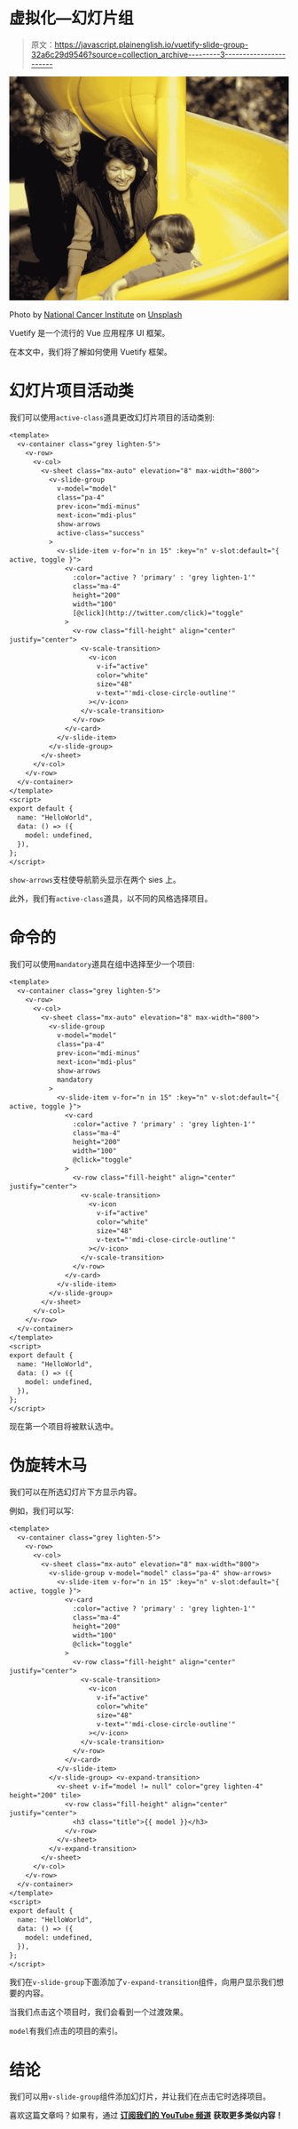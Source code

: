 # 虚拟化—幻灯片组

> 原文：<https://javascript.plainenglish.io/vuetify-slide-group-32a6c29d9546?source=collection_archive---------3----------------------->

![](img/c7b0776c4f50639f0fe4a62c3e2037a5.png)

Photo by [National Cancer Institute](https://unsplash.com/@nci?utm_source=medium&utm_medium=referral) on [Unsplash](https://unsplash.com?utm_source=medium&utm_medium=referral)

Vuetify 是一个流行的 Vue 应用程序 UI 框架。

在本文中，我们将了解如何使用 Vuetify 框架。

# 幻灯片项目活动类

我们可以使用`active-class`道具更改幻灯片项目的活动类别:

```
<template>
  <v-container class="grey lighten-5">
    <v-row>
      <v-col>
        <v-sheet class="mx-auto" elevation="8" max-width="800">
          <v-slide-group
            v-model="model"
            class="pa-4"
            prev-icon="mdi-minus"
            next-icon="mdi-plus"
            show-arrows
            active-class="success"
          >
            <v-slide-item v-for="n in 15" :key="n" v-slot:default="{ active, toggle }">
              <v-card
                :color="active ? 'primary' : 'grey lighten-1'"
                class="ma-4"
                height="200"
                width="100"
                [@click](http://twitter.com/click)="toggle"
              >
                <v-row class="fill-height" align="center" justify="center">
                  <v-scale-transition>
                    <v-icon
                      v-if="active"
                      color="white"
                      size="48"
                      v-text="'mdi-close-circle-outline'"
                    ></v-icon>
                  </v-scale-transition>
                </v-row>
              </v-card>
            </v-slide-item>
          </v-slide-group>
        </v-sheet>
      </v-col>
    </v-row>
  </v-container>
</template>
<script>
export default {
  name: "HelloWorld",
  data: () => ({
    model: undefined,
  }),
};
</script>
```

`show-arrows`支柱使导航箭头显示在两个 sies 上。

此外，我们有`active-class`道具，以不同的风格选择项目。

# 命令的

我们可以使用`mandatory`道具在组中选择至少一个项目:

```
<template>
  <v-container class="grey lighten-5">
    <v-row>
      <v-col>
        <v-sheet class="mx-auto" elevation="8" max-width="800">
          <v-slide-group
            v-model="model"
            class="pa-4"
            prev-icon="mdi-minus"
            next-icon="mdi-plus"
            show-arrows
            mandatory
          >
            <v-slide-item v-for="n in 15" :key="n" v-slot:default="{ active, toggle }">
              <v-card
                :color="active ? 'primary' : 'grey lighten-1'"
                class="ma-4"
                height="200"
                width="100"
                @click="toggle"
              >
                <v-row class="fill-height" align="center" justify="center">
                  <v-scale-transition>
                    <v-icon
                      v-if="active"
                      color="white"
                      size="48"
                      v-text="'mdi-close-circle-outline'"
                    ></v-icon>
                  </v-scale-transition>
                </v-row>
              </v-card>
            </v-slide-item>
          </v-slide-group>
        </v-sheet>
      </v-col>
    </v-row>
  </v-container>
</template>
<script>
export default {
  name: "HelloWorld",
  data: () => ({
    model: undefined,
  }),
};
</script>
```

现在第一个项目将被默认选中。

# 伪旋转木马

我们可以在所选幻灯片下方显示内容。

例如，我们可以写:

```
<template>
  <v-container class="grey lighten-5">
    <v-row>
      <v-col>
        <v-sheet class="mx-auto" elevation="8" max-width="800">
          <v-slide-group v-model="model" class="pa-4" show-arrows>
            <v-slide-item v-for="n in 15" :key="n" v-slot:default="{ active, toggle }">
              <v-card
                :color="active ? 'primary' : 'grey lighten-1'"
                class="ma-4"
                height="200"
                width="100"
                @click="toggle"
              >
                <v-row class="fill-height" align="center" justify="center">
                  <v-scale-transition>
                    <v-icon
                      v-if="active"
                      color="white"
                      size="48"
                      v-text="'mdi-close-circle-outline'"
                    ></v-icon>
                  </v-scale-transition>
                </v-row>
              </v-card>
            </v-slide-item>
          </v-slide-group> <v-expand-transition>
            <v-sheet v-if="model != null" color="grey lighten-4" height="200" tile>
              <v-row class="fill-height" align="center" justify="center">
                <h3 class="title">{{ model }}</h3>
              </v-row>
            </v-sheet>
          </v-expand-transition>
        </v-sheet>
      </v-col>
    </v-row>
  </v-container>
</template>
<script>
export default {
  name: "HelloWorld",
  data: () => ({
    model: undefined,
  }),
};
</script>
```

我们在`v-slide-group`下面添加了`v-expand-transition`组件，向用户显示我们想要的内容。

当我们点击这个项目时，我们会看到一个过渡效果。

`model`有我们点击的项目的索引。

# 结论

我们可以用`v-slide-group`组件添加幻灯片，并让我们在点击它时选择项目。

喜欢这篇文章吗？如果有，通过 [**订阅我们的 YouTube 频道**](https://www.youtube.com/channel/UCtipWUghju290NWcn8jhyAw?sub_confirmation=true) **获取更多类似内容！**